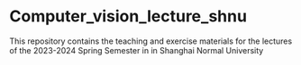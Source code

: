 # Computer_vision_lecture_shnu
 This repository contains the teaching and exercise materials for the lectures of the 2023-2024 Spring Semester in in Shanghai Normal University
